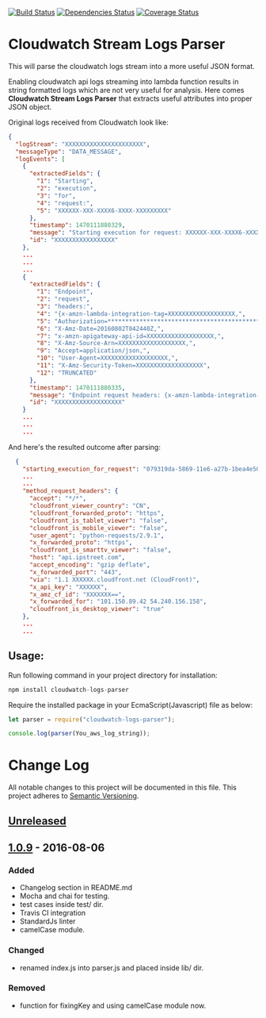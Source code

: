 [![Build Status](https://travis-ci.org/forkgeeks/cloudwatch-logs-parser.svg?branch=master)](https://travis-ci.org/forkgeeks/cloudwatch-logs-parser)
[![Dependencies Status](https://david-dm.org/forkgeeks/cloudwatch-logs-parser.svg)](https://david-dm.org/forkgeeks/cloudwatch-logs-parser)
[![Coverage Status](https://coveralls.io/repos/github/forkgeeks/cloudwatch-logs-parser/badge.svg?branch=master)](https://coveralls.io/github/forkgeeks/cloudwatch-logs-parser?branch=master)

# Cloudwatch Stream Logs Parser
This will parse the cloudwatch logs stream into a more useful JSON format.

Enabling cloudwatch api logs streaming into lambda function results in string formatted logs which are not very useful for analysis. Here comes **Cloudwatch Stream Logs Parser** that extracts useful attributes into proper JSON object.

Original logs received from Cloudwatch look like:


```json
{
  "logStream": "XXXXXXXXXXXXXXXXXXXXXX",
  "messageType": "DATA_MESSAGE",
  "logEvents": [
    {
      "extractedFields": {
        "1": "Starting",
        "2": "execution",
        "3": "for",
        "4": "request:",
        "5": "XXXXXX-XXX-XXXX6-XXXX-XXXXXXXXX"
      },
      "timestamp": 1470111880329,
      "message": "Starting execution for request: XXXXXX-XXX-XXXX6-XXXX-XXXXXXXXX",
      "id": "XXXXXXXXXXXXXXXXX"
    },
    ...
    ...
    ...
    {
      "extractedFields": {
        "1": "Endpoint",
        "2": "request",
        "3": "headers:",
        "4": "{x-amzn-lambda-integration-tag=XXXXXXXXXXXXXXXXXXX,",
        "5": "Authorization=************************************************************************************************************************************************************************************************************************************************************************************************************************98d71c,",
        "6": "X-Amz-Date=20160802T042440Z,",
        "7": "x-amzn-apigateway-api-id=XXXXXXXXXXXXXXXXXXX,",
        "8": "X-Amz-Source-Arn=XXXXXXXXXXXXXXXXXXX,",
        "9": "Accept=application/json,",
        "10": "User-Agent=XXXXXXXXXXXXXXXXXXX,",
        "11": "X-Amz-Security-Token=XXXXXXXXXXXXXXXXXXX",
        "12": "TRUNCATED"
      },
      "timestamp": 1470111880335,
      "message": "Endpoint request headers: {x-amzn-lambda-integration-tag=XXXXXXXXXXXXXXXXXXX, Authorization=XXXXXXXXXXXXXXXXXXX, X-Amz-Date=20160802T042440Z, x-amzn-apigateway-api-id=XXXXXXXXXXXXXXXXXXX, X-Amz-Source-Arn=XXXXXXXXXXXXXXXXXXX, Accept=application/json, User-Agent=AmazonAPIGateway_xxxx, X-Amz-Security-Token=XXXXXXXXXXXXXXXXXXX}",
      "id": "XXXXXXXXXXXXXXXXXXX"
    }
    ...
    ...
    ...
```  

And here's the resulted outcome after parsing:

```json
  {
    "starting_execution_for_request": "079319da-5869-11e6-a27b-1bea4e50c6ac",
    ...
    ...
    "method_request_headers": {
      "accept": "*/*",
      "cloudfront_viewer_country": "CN",
      "cloudfront_forwarded_proto": "https",
      "cloudfront_is_tablet_viewer": "false",
      "cloudfront_is_mobile_viewer": "false",
      "user_agent": "python-requests/2.9.1",
      "x_forwarded_proto": "https",
      "cloudfront_is_smarttv_viewer": "false",
      "host": "api.ipstreet.com",
      "accept_encoding": "gzip deflate",
      "x_forwarded_port": "443",
      "via": "1.1 XXXXXX.cloudfront.net (CloudFront)",
      "x_api_key": "XXXXXX",
      "x_amz_cf_id": "XXXXXXX==",
      "x_forwarded_for": "101.150.89.42 54.240.156.158",
      "cloudfront_is_desktop_viewer": "true"
    },
    ...
    ...
```    


## Usage:

Run following command in your project directory for installation:
```javascript
npm install cloudwatch-logs-parser
```

Require the installed package in your EcmaScript(Javascript) file as below:
```javascript
let parser = require("cloudwatch-logs-parser");

console.log(parser(You_aws_log_string));
```

# Change Log
All notable changes to this project will be documented in this file.
This project adheres to [Semantic Versioning](http://semver.org/).

## [Unreleased]

## [1.0.9] - 2016-08-06

### Added
- Changelog section in README.md
- Mocha and chai for testing.
- test cases inside test/ dir.
- Travis CI integration
- StandardJs linter
- camelCase module.

### Changed
- renamed index.js into parser.js and placed inside lib/ dir.

### Removed
- function for fixingKey and using camelCase module now.

[Unreleased]: https://github.com/forkgeeks/cloudwatch-logs-parser/compare/v1.0.9...HEAD
[1.0.9]: https://github.com/olivierlacan/keep-a-changelog/compare/v1.0.0...v1.0.9
